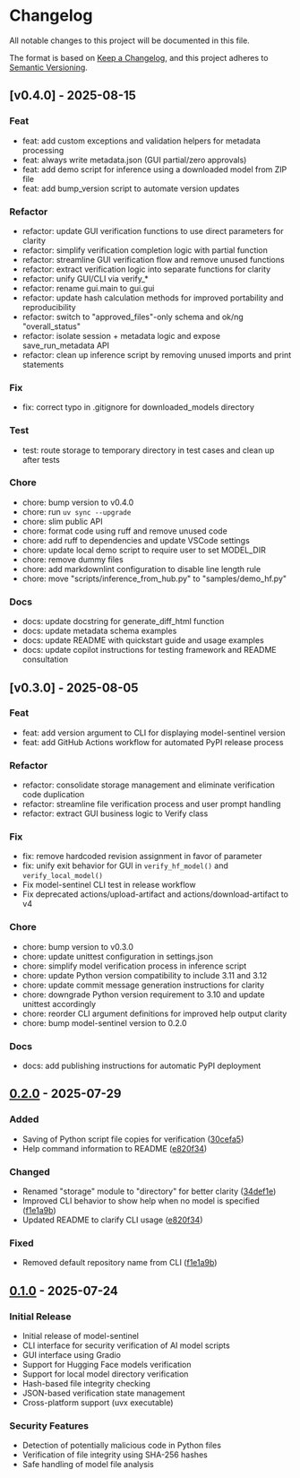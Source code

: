 # Changelog

All notable changes to this project will be documented in this file.

The format is based on [Keep a Changelog](https://keepachangelog.com/en/1.0.0/),
and this project adheres to [Semantic Versioning](https://semver.org/spec/v2.0.0.html).

## [v0.4.0] - 2025-08-15

### Feat

- feat: add custom exceptions and validation helpers for metadata processing
- feat: always write metadata.json (GUI partial/zero approvals)
- feat: add demo script for inference using a downloaded model from ZIP file
- feat: add bump_version script to automate version updates

### Refactor

- refactor: update GUI verification functions to use direct parameters for clarity
- refactor: simplify verification completion logic with partial function
- refactor: streamline GUI verification flow and remove unused functions
- refactor: extract verification logic into separate functions for clarity
- refactor: unify GUI/CLI via verify_*
- refactor: rename gui.main to gui.gui
- refactor: update hash calculation methods for improved portability and reproducibility
- refactor: switch to "approved_files"-only schema and ok/ng "overall_status"
- refactor: isolate session + metadata logic and expose save_run_metadata API
- refactor: clean up inference script by removing unused imports and print statements

### Fix

- fix: correct typo in .gitignore for downloaded_models directory

### Test

- test: route storage to temporary directory in test cases and clean up after tests

### Chore

- chore: bump version to v0.4.0
- chore: run `uv sync --upgrade`
- chore: slim public API
- chore: format code using ruff and remove unused code
- chore: add ruff to dependencies and update VSCode settings
- chore: update local demo script to require user to set MODEL_DIR
- chore: remove dummy files
- chore: add markdownlint configuration to disable line length rule
- chore: move "scripts/inference_from_hub.py" to "samples/demo_hf.py"

### Docs

- docs: update docstring for generate_diff_html function
- docs: update metadata schema examples
- docs: update README with quickstart guide and usage examples
- docs: update copilot instructions for testing framework and README consultation

## [v0.3.0] - 2025-08-05

### Feat

- feat: add version argument to CLI for displaying model-sentinel version
- feat: add GitHub Actions workflow for automated PyPI release process

### Refactor

- refactor: consolidate storage management and eliminate verification code duplication
- refactor: streamline file verification process and user prompt handling
- refactor: extract GUI business logic to Verify class

### Fix

- fix: remove hardcoded revision assignment in favor of parameter
- fix: unify exit behavior for GUI in `verify_hf_model()` and `verify_local_model()`
- Fix model-sentinel CLI test in release workflow
- Fix deprecated actions/upload-artifact and actions/download-artifact to v4

### Chore

- chore: bump version to v0.3.0
- chore: update unittest configuration in settings.json
- chore: simplify model verification process in inference script
- chore: update Python version compatibility to include 3.11 and 3.12
- chore: update commit message generation instructions for clarity
- chore: downgrade Python version requirement to 3.10 and update unittest accordingly
- chore: reorder CLI argument definitions for improved help output clarity
- chore: bump model-sentinel version to 0.2.0

### Docs

- docs: add publishing instructions for automatic PyPI deployment

## [0.2.0] - 2025-07-29

### Added

- Saving of Python script file copies for verification ([30cefa5](../../commit/30cefa5))
- Help command information to README ([e820f34](../../commit/e820f34))

### Changed

- Renamed "storage" module to "directory" for better clarity ([34def1e](../../commit/34def1e))
- Improved CLI behavior to show help when no model is specified ([f1e1a9b](../../commit/f1e1a9b))
- Updated README to clarify CLI usage ([e820f34](../../commit/e820f34))

### Fixed

- Removed default repository name from CLI ([f1e1a9b](../../commit/f1e1a9b))

## [0.1.0] - 2025-07-24

### Initial Release

- Initial release of model-sentinel
- CLI interface for security verification of AI model scripts
- GUI interface using Gradio
- Support for Hugging Face models verification
- Support for local model directory verification
- Hash-based file integrity checking
- JSON-based verification state management
- Cross-platform support (uvx executable)

### Security Features

- Detection of potentially malicious code in Python files
- Verification of file integrity using SHA-256 hashes
- Safe handling of model file analysis

[0.2.0]: ../../compare/v0.1.0...v0.2.0
[0.1.0]: ../../releases/tag/v0.1.0
